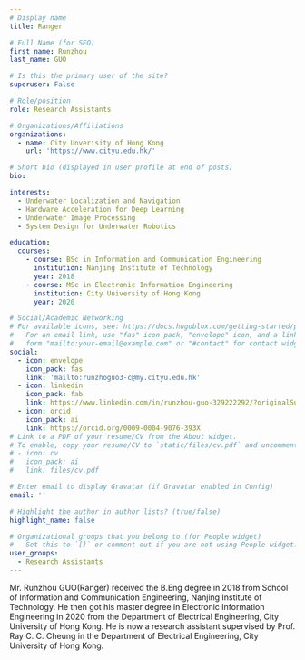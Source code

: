 ```yaml
---
# Display name
title: Ranger

# Full Name (for SEO)
first_name: Runzhou
last_name: GUO

# Is this the primary user of the site?
superuser: False

# Role/position
role: Research Assistants

# Organizations/Affiliations
organizations:
  - name: City Unverisity of Hong Kong
    url: 'https://www.cityu.edu.hk/'

# Short bio (displayed in user profile at end of posts)
bio: 

interests:
  - Underwater Localization and Navigation
  - Hardware Acceleration for Deep Learning
  - Underwater Image Processing
  - System Design for Underwater Robotics

education:
  courses:
    - course: BSc in Information and Communication Engineering
      institution: Nanjing Institute of Technology
      year: 2018
    - course: MSc in Electronic Information Engineering
      institution: City University of Hong Kong
      year: 2020  

# Social/Academic Networking
# For available icons, see: https://docs.hugoblox.com/getting-started/page-builder/#icons
#   For an email link, use "fas" icon pack, "envelope" icon, and a link in the
#   form "mailto:your-email@example.com" or "#contact" for contact widget.
social:
  - icon: envelope
    icon_pack: fas
    link: 'mailto:runzhoguo3-c@my.cityu.edu.hk'
  - icon: linkedin
    icon_pack: fab
    link: https://www.linkedin.com/in/runzhou-guo-329222292/?originalSubdomain=hk  
  - icon: orcid
    icon_pack: ai
    link: https://orcid.org/0009-0004-9076-393X
# Link to a PDF of your resume/CV from the About widget.
# To enable, copy your resume/CV to `static/files/cv.pdf` and uncomment the lines below.
# - icon: cv
#   icon_pack: ai
#   link: files/cv.pdf

# Enter email to display Gravatar (if Gravatar enabled in Config)
email: ''

# Highlight the author in author lists? (true/false)
highlight_name: false

# Organizational groups that you belong to (for People widget)
#   Set this to `[]` or comment out if you are not using People widget.
user_groups:
  - Research Assistants
---
```


Mr. Runzhou GUO(Ranger) received the B.Eng degree in 2018 from School of Information and Communication Engineering, Nanjing Institute of Technology.
He then got his master degree in Electronic Information Engineering in 2020 from the Department of Electrical Engineering, City University of Hong Kong.
He is now a research assistant supervised by Prof. Ray C. C. Cheung in the Department of Electrical Engineering, City University of Hong Kong.
